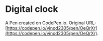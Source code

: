 # Digital clock

A Pen created on CodePen.io. Original URL: [https://codepen.io/vinod2305/pen/OeQrXr](https://codepen.io/vinod2305/pen/OeQrXr).


